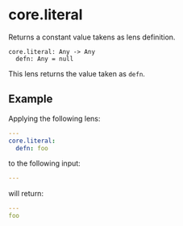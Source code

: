 # core.literal

Returns a constant value takens as lens definition.

```
core.literal: Any -> Any
  defn: Any = null
```

This lens returns the value taken as `defn`.

## Example

Applying the following lens:

```yaml
---
core.literal:
  defn: foo
```

to the following input:

```yaml
---
```

will return:

```yaml
---
foo
```
